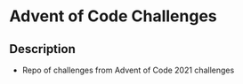 # Advent of Code Challenges

## Description

* Repo of challenges from Advent of Code 2021 challenges